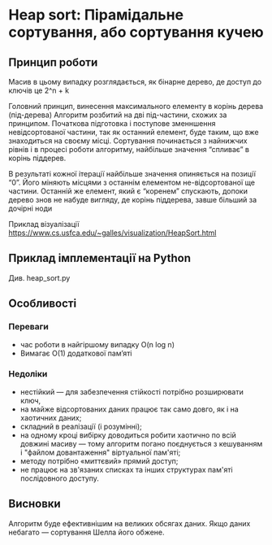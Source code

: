 # Heap sort: Пірамідальне сортування, або сортування кучею

## Принцип роботи 

Масив в цьому випадку розглядається, як бінарне дерево, де доступ до ключів це 2^n + k 

Головний принцип, винесення максимального елементу в корінь дерева (під-дерева) 
Алгоритм розбитий на дві під-частини, схожих за принципом. 
Початкова підготовка і поступове зменншення невідсортованої частини, так як останний елемент, буде таким, що вже знаходиться на своєму місці.
Сортування починається з найнижчих рівнів і в процесі роботи алгоритму, найбільше значення “спливає” в корінь піддерев.

В результаті кожної ітерації найбільше значення опиняється на позиції “0”. Його міняють місцями з останнім елементом не-відсортованої ще частини. Останній же елемент, який є “коренем” спускають, допоки дерево знов не набуде вигляду, де корінь піддерева, завше більший за дочірні ноди

Приклад візуалізації https://www.cs.usfca.edu/~galles/visualization/HeapSort.html


## Приклад імплементації на Python

Див. heap_sort.py   

## Особливості

### Переваги 
- час роботи в найгіршому випадку  O(n log n)
- Вимагає O(1) додаткової памʼяті

### Недоліки

- нестійкий — для забезпечення стійкості потрібно розширювати ключ, 
- на майже відсортованих даних працює так само довго, як і на хаотичних даних;
- складний в реалізації (і розумінні);
- на одному кроці вибірку доводиться робити хаотично по всій довжині масиву — тому алгоритм погано поєднується з кешуванням і  "файлом довантаження" віртуальної пам'яті;
- методу потрібно «миттєвий» прямий доступ;
- не працює на зв'язаних списках та інших структурах пам'яті послідовного доступу.

## Висновки 

Алгоритм буде ефективнішим на великих обсягах даних.
Якщо даних небагато — сортування Шелла його обжене.


